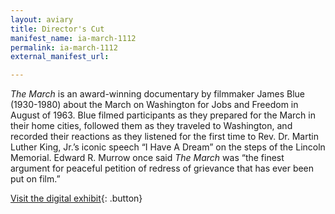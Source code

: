 ```yaml
---
layout: aviary
title: Director's Cut
manifest_name: ia-march-1112
permalink: ia-march-1112
external_manifest_url: 

---
```

<!-- Add an essay or interpretive material below this line,
using HTML or markdown.  Do not modify this file above this line -->
*The March* is an award-winning documentary by filmmaker James Blue (1930-1980) about the March on Washington for Jobs and Freedom in August of 1963. Blue filmed participants as they prepared for the March in their home cities, followed them as they traveled to Washington, and recorded their reactions as they listened for the first time to Rev. Dr. Martin Luther King, Jr.’s iconic speech “I Have A Dream” on the steps of the Lincoln Memorial. Edward R. Murrow once said *The March* was “the finest argument for peaceful petition of redress of grievance that has ever been put on film.”

[Visit the digital exhibit](https://themarch.uoregon.edu){: .button}
